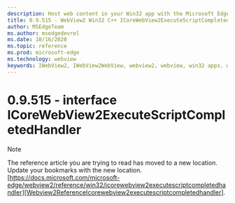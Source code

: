```yaml
---
description: Host web content in your Win32 app with the Microsoft Edge WebView2 control
title: 0.9.515 - WebView2 Win32 C++ ICoreWebView2ExecuteScriptCompletedHandler
author: MSEdgeTeam
ms.author: msedgedevrel
ms.date: 10/16/2020
ms.topic: reference
ms.prod: microsoft-edge
ms.technology: webview
keywords: IWebView2, IWebView2WebView, webview2, webview, win32 apps, win32, edge, ICoreWebView2, ICoreWebView2Controller, browser control, edge html
---
```


# 0.9.515 - interface ICoreWebView2ExecuteScriptCompletedHandler 

> [!NOTE]
> The reference article you are trying to read has moved to a new location.  
> Update your bookmarks with the new location.  
> [https://docs.microsoft.com/microsoft-edge/webview2/reference/win32/icorewebview2executescriptcompletedhandler][Webview2ReferenceIcorewebview2executescriptcompletedhandler].  

[Webview2ReferenceIcorewebview2executescriptcompletedhandler]: /microsoft-edge/webview2/reference/win32/icorewebview2executescriptcompletedhandler "interface ICoreWebView2ExecuteScriptCompletedHandler | Microsoft Docs"
